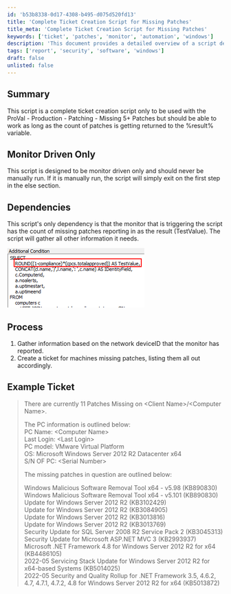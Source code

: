 ```yaml
---
id: 'b53b8338-0d17-4308-b495-d075d520fd13'
title: 'Complete Ticket Creation Script for Missing Patches'
title_meta: 'Complete Ticket Creation Script for Missing Patches'
keywords: ['ticket', 'patches', 'monitor', 'automation', 'windows']
description: 'This document provides a detailed overview of a script designed for creating tickets based on missing patches in a ProVal environment. It outlines the dependencies, process, and an example of a generated ticket, emphasizing that the script should be monitor driven and not manually executed.'
tags: ['report', 'security', 'software', 'windows']
draft: false
unlisted: false
---
```

## Summary

This script is a complete ticket creation script only to be used with the ProVal - Production - Patching - Missing 5+ Patches but should be able to work as long as the count of patches is getting returned to the %result% variable.

## Monitor Driven Only

This script is designed to be monitor driven only and should never be manually run. If it is manually run, the script will simply exit on the first step in the else section.

## Dependencies

This script's only dependency is that the monitor that is triggering the script has the count of missing patches reporting in as the result (TestValue). The script will gather all other information it needs.

![Image](../../../static/img/Ticket-Creation---Missing-Patches/image_1.png)

## Process

1. Gather information based on the network deviceID that the monitor has reported.
2. Create a ticket for machines missing patches, listing them all out accordingly.

## Example Ticket

> There are currently 11 Patches Missing on \<Client Name>/\<Computer Name>.
>
> The PC information is outlined below:  
> PC Name: \<Computer Name>  
> Last Login: \<Last Login>  
> PC model: VMware Virtual Platform  
> OS: Microsoft Windows Server 2012 R2 Datacenter x64  
> S/N OF PC: \<Serial Number>
>
> The missing patches in question are outlined below:
>
> Windows Malicious Software Removal Tool x64 - v5.98 (KB890830)  
> Windows Malicious Software Removal Tool x64 - v5.101 (KB890830)  
> Update for Windows Server 2012 R2 (KB3102429)  
> Update for Windows Server 2012 R2 (KB3084905)  
> Update for Windows Server 2012 R2 (KB3013816)  
> Update for Windows Server 2012 R2 (KB3013769)  
> Security Update for SQL Server 2008 R2 Service Pack 2 (KB3045313)  
> Security Update for Microsoft ASP.NET MVC 3 (KB2993937)  
> Microsoft .NET Framework 4.8 for Windows Server 2012 R2 for x64 (KB4486105)  
> 2022-05 Servicing Stack Update for Windows Server 2012 R2 for x64-based Systems (KB5014025)  
> 2022-05 Security and Quality Rollup for .NET Framework 3.5, 4.6.2, 4.7, 4.7.1, 4.7.2, 4.8 for Windows Server 2012 R2 for x64 (KB5013872)  











